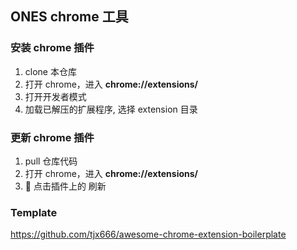 ## ONES chrome 工具

### 安装 chrome 插件

1. clone 本仓库
2. 打开 chrome，进入 **chrome://extensions/**
3. 打开开发者模式
4. 加载已解压的扩展程序, 选择 extension 目录

### 更新 chrome 插件

1. pull 仓库代码
2. 打开 chrome，进入 **chrome://extensions/**
3.  点击插件上的 刷新

### Template

https://github.com/tjx666/awesome-chrome-extension-boilerplate
